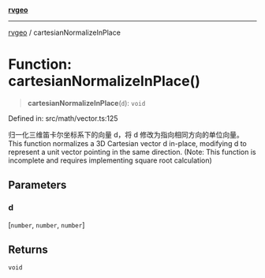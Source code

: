 [**rvgeo**](../README.md)

***

[rvgeo](../globals.md) / cartesianNormalizeInPlace

# Function: cartesianNormalizeInPlace()

> **cartesianNormalizeInPlace**(`d`): `void`

Defined in: src/math/vector.ts:125

归一化三维笛卡尔坐标系下的向量 d，将 d 修改为指向相同方向的单位向量。
This function normalizes a 3D Cartesian vector d in-place, modifying d to represent a unit vector pointing in the same direction. (Note: This function is incomplete and requires implementing square root calculation)

## Parameters

### d

\[`number`, `number`, `number`\]

## Returns

`void`
